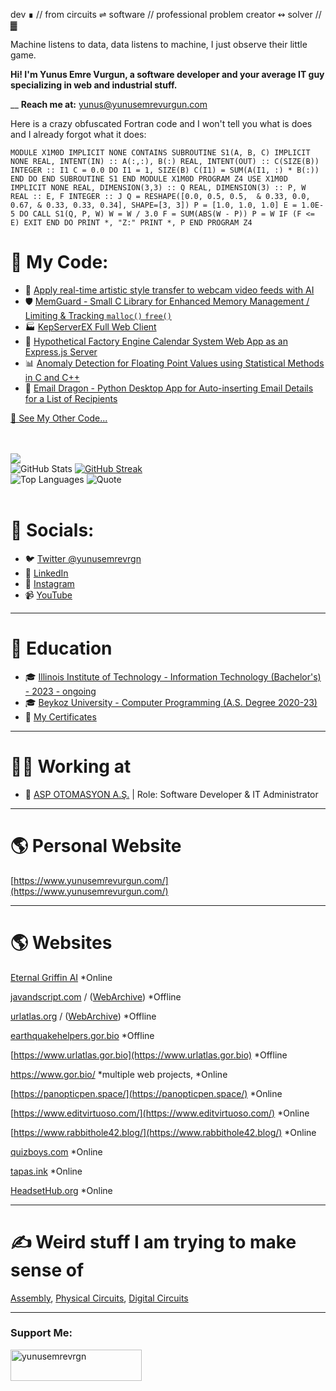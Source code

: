 dev ∎ // from circuits ⇌ software // professional problem creator ↭ solver // ▓

Machine listens to data, data listens to machine, I just observe their little game.

__Hi! I'm Yunus Emre Vurgun, a software developer and your average IT guy specializing in web and industrial stuff.__

__
**Reach me at:** yunus@yunusemrevurgun.com

Here is a crazy obfuscated Fortran code and I won't tell you what is does and I already forgot what it does:

     
    MODULE X1M0D IMPLICIT NONE CONTAINS SUBROUTINE S1(A, B, C) IMPLICIT NONE REAL, INTENT(IN) :: A(:,:), B(:) REAL, INTENT(OUT) :: C(SIZE(B)) INTEGER :: I1 C = 0.0 DO I1 = 1, SIZE(B) C(I1) = SUM(A(I1, :) * B(:)) END DO END SUBROUTINE S1 END MODULE X1M0D PROGRAM Z4 USE X1M0D IMPLICIT NONE REAL, DIMENSION(3,3) :: Q REAL, DIMENSION(3) :: P, W REAL :: E, F INTEGER :: J Q = RESHAPE([0.0, 0.5, 0.5,  & 0.33, 0.0, 0.67, & 0.33, 0.33, 0.34], SHAPE=[3, 3]) P = [1.0, 1.0, 1.0] E = 1.0E-5 DO CALL S1(Q, P, W) W = W / 3.0 F = SUM(ABS(W - P)) P = W IF (F <= E) EXIT END DO PRINT *, "Z:" PRINT *, P END PROGRAM Z4


  
    
 

# 🐝 My Code:
- 🤖 [Apply real-time artistic style transfer to webcam video feeds with AI](https://github.com/yunusemrejr/style_transfer_webcam_TF)
- 🛡️ [MemGuard - Small C Library for Enhanced Memory Management / Limiting & Tracking `malloc()` `free()`](https://github.com/yunusemrejr/memguard)
- 🏭 [KepServerEX Full Web Client](https://github.com/yunusemrejr/KepServerEX-Full-Web-API-Client)
- 📆 [Hypothetical Factory Engine Calendar System Web App as an Express.js Server](https://github.com/yunusemrejr/pineapple_jet_engine_test_scheduler)
- 📊 [Anomaly Detection for Floating Point Values using Statistical Methods in C and C++](https://github.com/yunusemrejr/anomaly_detection_c_and_cpp)
- 🐉 [Email Dragon - Python Desktop App for Auto-inserting Email Details for a List of Recipients](https://github.com/yunusemrejr/emaildragon-py)



[🔗 See My Other Code...](https://github.com/yunusemrejr/yunusemrejr/blob/main/MORE.md)

<br> <br> 
![](https://komarev.com/ghpvc/?username=yunusemrejr)<br>
![GitHub Stats](https://github-readme-stats.vercel.app/api?username=yunusemrejr&show_icons=true&theme=default) [![GitHub Streak](https://github-readme-streak-stats.herokuapp.com/?user=yunusemrejr)](https://git.io/streak-stats) 
<br>
![Top Languages](https://github-readme-stats.vercel.app/api/top-langs/?username=yunusemrejr&layout=compact) 
 ![Quote](https://quotes-github-readme.vercel.app/api?type=horizontal&theme=default)
<br> <br> 
 
# 🐬 Socials:

- 🐦 [Twitter @yunusemrevrgn](https://twitter.com/yunusemrevrgn)
- 💼 [LinkedIn](https://www.linkedin.com/in/yunus-emre-vurgun-49ba9a177)
- 📸 [Instagram](https://www.instagram.com/yunus_emrevurgun/)
- 📹 [YouTube](https://www.youtube.com/channel/UC1lBm9ipV1au7VIcbALV2HA)

---------------------

# 🏫 Education

- 🎓 [Illinois Institute of Technology - Information Technology (Bachelor's) - 2023 - ongoing](#)
- 🎓 [Beykoz University - Computer Programming (A.S. Degree 2020-23)](https://beykoz.edu.tr/)
- 📜 [My Certificates](https://github.com/yunusemrejr/Certificates)

---------------------

# 🧑‍💼 Working at

- 🏢 [ASP OTOMASYON A.Ş.](https://opcturkey.com/) | Role: Software Developer & IT Administrator

---------------------


# 🌎 Personal Website

[https://www.yunusemrevurgun.com/](https://www.yunusemrevurgun.com/)

--------------------

# 🌎 Websites

[Eternal Griffin AI](https://eternalgriffin.com/)  *Online

[javandscript.com](#) / ([WebArchive](https://web.archive.org/web/*/https://www.javandscript.com/)) *Offline

[urlatlas.org](#) / ([WebArchive](https://web.archive.org/web/*/https://www.urlatlas.org/)) *Offline

[earthquakehelpers.gor.bio](https://earthquakehelpers.gor.bio/)  *Offline

[https://www.urlatlas.gor.bio](https://www.urlatlas.gor.bio)  *Offline

https://www.gor.bio/ *multiple web projects, *Online

[https://panopticpen.space/](https://panopticpen.space/)  *Online

[https://www.editvirtuoso.com/](https://www.editvirtuoso.com/)  *Online

[https://www.rabbithole42.blog/](https://www.rabbithole42.blog/)  *Online

[quizboys.com](https://www.quizboys.com)  *Online

[tapas.ink](https://tapas.ink)  *Online

[HeadsetHub.org](https://headsethub.org)  *Online


--------------------

# ✍️ Weird stuff I am trying to make sense of

[Assembly](https://github.com/yunusemrejr/Assembly),
[Physical Circuits](https://github.com/yunusemrejr/PhysicalCircuits),
[Digital Circuits](https://github.com/yunusemrejr/CircuitsWithDigitalWorks)

--------------------
<h3 align="left">Support Me:</h3>
<p><a href="https://www.buymeacoffee.com/yunusemrevrgn"> <img align="left" src="https://cdn.buymeacoffee.com/buttons/v2/default-yellow.png" height="50" width="210" alt="yunusemrevrgn" /></a></p>
 
